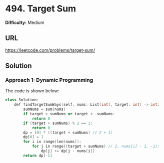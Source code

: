 # 494. Target Sum
**Difficulty:** Medium

## URL

https://leetcode.com/problems/target-sum/

## Solution

### Approach 1: Dynamic Programming

The code is shown below:

```c++
class Solution:
    def findTargetSumWays(self, nums: List[int], target: int) -> int:
        sumNums = sum(nums)
        if target > sumNums or target < -sumNums:
            return 0
        if (target + sumNums) % 2 == 1:
            return 0
        dp = [0] * ((target + sumNums) // 2 + 1)
        dp[0] = 1
        for i in range(len(nums)):
            for j in range((target + sumNums) // 2, nums[i] - 1, -1):
                dp[j] += dp[j - nums[i]]
        return dp[-1]
```

